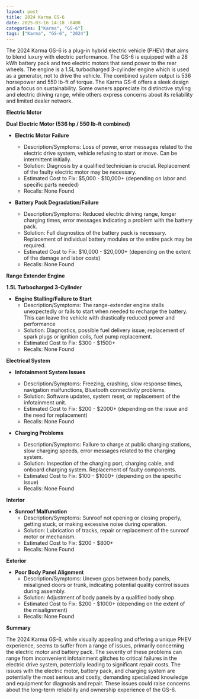 ```yaml
---
layout: post
title: 2024 Karma GS-6
date: 2025-03-16 14:18 -0400
categories: ["Karma", "GS-6"]
tags: ["Karma", "GS-6", "2024"]
---
```

The 2024 Karma GS-6 is a plug-in hybrid electric vehicle (PHEV) that aims to blend luxury with electric performance. The GS-6 is equipped with a 28 kWh battery pack and two electric motors that send power to the rear wheels. The engine is a 1.5L turbocharged 3-cylinder engine which is used as a generator, not to drive the vehicle. The combined system output is 536 horsepower and 550 lb-ft of torque. The Karma GS-6 offers a sleek design and a focus on sustainability. Some owners appreciate its distinctive styling and electric driving range, while others express concerns about its reliability and limited dealer network.

**Electric Motor**

**Dual Electric Motor (536 hp / 550 lb-ft combined)**

*   **Electric Motor Failure**
    *   Description/Symptoms: Loss of power, error messages related to the electric drive system, vehicle refusing to start or move. Can be intermittent initially.
    *   Solution: Diagnosis by a qualified technician is crucial. Replacement of the faulty electric motor may be necessary.
    *   Estimated Cost to Fix: $5,000 - $10,000+ (depending on labor and specific parts needed)
    *   Recalls: None Found

*   **Battery Pack Degradation/Failure**
    *   Description/Symptoms: Reduced electric driving range, longer charging times, error messages indicating a problem with the battery pack.
    *   Solution: Full diagnostics of the battery pack is necessary. Replacement of individual battery modules or the entire pack may be required.
    *   Estimated Cost to Fix: $10,000 - $20,000+ (depending on the extent of the damage and labor costs)
    *   Recalls: None Found

**Range Extender Engine**

**1.5L Turbocharged 3-Cylinder**
*   **Engine Stalling/Failure to Start**
    *   Description/Symptoms: The range-extender engine stalls unexpectedly or fails to start when needed to recharge the battery. This can leave the vehicle with drastically reduced power and performance
    *   Solution: Diagnostics, possible fuel delivery issue, replacement of spark plugs or ignition coils, fuel pump replacement.
    *   Estimated Cost to Fix: $300 - $1500+
    *   Recalls: None Found

**Electrical System**

*   **Infotainment System Issues**
    *   Description/Symptoms: Freezing, crashing, slow response times, navigation malfunctions, Bluetooth connectivity problems.
    *   Solution: Software updates, system reset, or replacement of the infotainment unit.
    *   Estimated Cost to Fix: $200 - $2000+ (depending on the issue and the need for replacement)
    *   Recalls: None Found

*   **Charging Problems**
    *   Description/Symptoms: Failure to charge at public charging stations, slow charging speeds, error messages related to the charging system.
    *   Solution: Inspection of the charging port, charging cable, and onboard charging system. Replacement of faulty components.
    *   Estimated Cost to Fix: $100 - $1000+ (depending on the specific issue)
    *   Recalls: None Found

**Interior**

*   **Sunroof Malfunction**
    *   Description/Symptoms: Sunroof not opening or closing properly, getting stuck, or making excessive noise during operation.
    *   Solution: Lubrication of tracks, repair or replacement of the sunroof motor or mechanism.
    *   Estimated Cost to Fix: $200 - $800+
    *   Recalls: None Found

**Exterior**

*   **Poor Body Panel Alignment**
    *   Description/Symptoms: Uneven gaps between body panels, misaligned doors or trunk, indicating potential quality control issues during assembly.
    *   Solution: Adjustment of body panels by a qualified body shop.
    *   Estimated Cost to Fix: $200 - $1000+ (depending on the extent of the misalignment)
    *   Recalls: None Found

**Summary**

The 2024 Karma GS-6, while visually appealing and offering a unique PHEV experience, seems to suffer from a range of issues, primarily concerning the electric motor and battery pack. The severity of these problems can range from inconvenient infotainment glitches to critical failures in the electric drive system, potentially leading to significant repair costs. The issues with the electric motor, battery pack, and charging system are potentially the most serious and costly, demanding specialized knowledge and equipment for diagnosis and repair. These issues could raise concerns about the long-term reliability and ownership experience of the GS-6.

